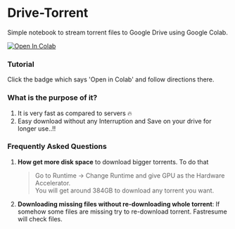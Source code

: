 # Drive-Torrent
Simple notebook to stream torrent files to Google Drive using Google Colab.

<a href="https://colab.research.google.com/github/Pavithran-R/Drive-Torrent/blob/master/drive-torrent.ipynb" target="_parent"><img src="https://colab.research.google.com/assets/colab-badge.svg" alt="Open In Colab"/></a>

### Tutorial
Click the badge which says 'Open in Colab' and follow directions there.

### What is the purpose of it?
1. It is very fast as compared to servers 🔥
2. Easy download without any Interruption and Save on your drive for longer use..!! 

### Frequently Asked Questions
1. **How get more disk space** to download bigger torrents. To do that

	> Go to Runtime -> Change Runtime and give GPU as the Hardware Accelerator.  
You will get around 384GB to download any torrent you want.

2. **Downloading missing files without re-downloading whole torrent**: If somehow some files are missing try to re-download torrent. Fastresume will check files.
